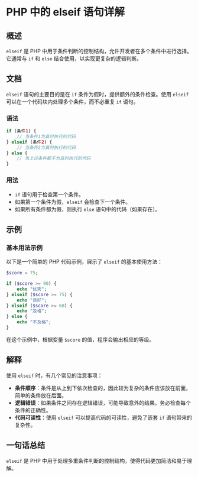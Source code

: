 <!--
Meta Description: # PHP 中的 elseif 语句详解 ## 概述 `elseif` 是 PHP 中用于条件判断的控制结构，允许开发者在多个条件中进行选择。它通常与 `if` 和 `else` 结合使用，以实现更复杂的逻辑判断。 ## 文档 `elseif` 语句的主要目的是在 `if` 条件为假时，提供额外的条...
Meta Keywords: elseif, php, score, else, echo
-->

# PHP 中的 elseif 语句详解

## 概述
`elseif` 是 PHP 中用于条件判断的控制结构，允许开发者在多个条件中进行选择。它通常与 `if` 和 `else` 结合使用，以实现更复杂的逻辑判断。

## 文档
`elseif` 语句的主要目的是在 `if` 条件为假时，提供额外的条件检查。使用 `elseif` 可以在一个代码块内处理多个条件，而不必重复 `if` 语句。

### 语法
```php
if (条件1) {
    // 当条件1为真时执行的代码
} elseif (条件2) {
    // 当条件2为真时执行的代码
} else {
    // 当上述条件都不为真时执行的代码
}
```

### 用法
- `if` 语句用于检查第一个条件。
- 如果第一个条件为假，`elseif` 会检查下一个条件。
- 如果所有条件都为假，则执行 `else` 语句中的代码（如果存在）。

## 示例
### 基本用法示例
以下是一个简单的 PHP 代码示例，展示了 `elseif` 的基本使用方法：

```php
$score = 75;

if ($score >= 90) {
    echo "优秀";
} elseif ($score >= 75) {
    echo "良好";
} elseif ($score >= 60) {
    echo "及格";
} else {
    echo "不及格";
}
```
在这个示例中，根据变量 `$score` 的值，程序会输出相应的等级。

## 解释
使用 `elseif` 时，有几个常见的注意事项：

- **条件顺序**：条件是从上到下依次检查的，因此较为复杂的条件应该放在前面，简单的条件放在后面。
- **逻辑错误**：如果条件之间存在逻辑错误，可能导致意外的结果。务必检查每个条件的正确性。
- **代码可读性**：使用 `elseif` 可以提高代码的可读性，避免了嵌套 `if` 语句带来的复杂性。

## 一句话总结
`elseif` 是 PHP 中用于处理多重条件判断的控制结构，使得代码更加简洁和易于理解。